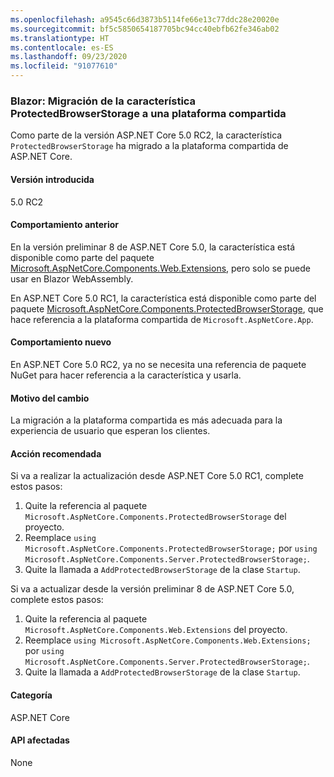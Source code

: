 ```yaml
---
ms.openlocfilehash: a9545c66d3873b5114fe66e13c77ddc28e20020e
ms.sourcegitcommit: bf5c5850654187705bc94cc40ebfb62fe346ab02
ms.translationtype: HT
ms.contentlocale: es-ES
ms.lasthandoff: 09/23/2020
ms.locfileid: "91077610"
---
```

### <a name="blazor-protectedbrowserstorage-feature-moved-to-shared-framework"></a>Blazor: Migración de la característica ProtectedBrowserStorage a una plataforma compartida

Como parte de la versión ASP.NET Core 5.0 RC2, la característica `ProtectedBrowserStorage` ha migrado a la plataforma compartida de ASP.NET Core.

#### <a name="version-introduced"></a>Versión introducida

5.0 RC2

#### <a name="old-behavior"></a>Comportamiento anterior

En la versión preliminar 8 de ASP.NET Core 5.0, la característica está disponible como parte del paquete [Microsoft.AspNetCore.Components.Web.Extensions](https://www.nuget.org/packages/Microsoft.AspNetCore.Components.Web.Extensions), pero solo se puede usar en Blazor WebAssembly.

En ASP.NET Core 5.0 RC1, la característica está disponible como parte del paquete [Microsoft.AspNetCore.Components.ProtectedBrowserStorage](https://www.nuget.org/packages/Microsoft.AspNetCore.Components.ProtectedBrowserStorage), que hace referencia a la plataforma compartida de `Microsoft.AspNetCore.App`.

#### <a name="new-behavior"></a>Comportamiento nuevo

En ASP.NET Core 5.0 RC2, ya no se necesita una referencia de paquete NuGet para hacer referencia a la característica y usarla.

#### <a name="reason-for-change"></a>Motivo del cambio

La migración a la plataforma compartida es más adecuada para la experiencia de usuario que esperan los clientes.

#### <a name="recommended-action"></a>Acción recomendada

Si va a realizar la actualización desde ASP.NET Core 5.0 RC1, complete estos pasos:

1. Quite la referencia al paquete `Microsoft.AspNetCore.Components.ProtectedBrowserStorage` del proyecto.
1. Reemplace `using Microsoft.AspNetCore.Components.ProtectedBrowserStorage;` por `using Microsoft.AspNetCore.Components.Server.ProtectedBrowserStorage;`.
1. Quite la llamada a `AddProtectedBrowserStorage` de la clase `Startup`.

Si va a actualizar desde la versión preliminar 8 de ASP.NET Core 5.0, complete estos pasos:

1. Quite la referencia al paquete `Microsoft.AspNetCore.Components.Web.Extensions` del proyecto.
1. Reemplace `using Microsoft.AspNetCore.Components.Web.Extensions;` por `using Microsoft.AspNetCore.Components.Server.ProtectedBrowserStorage;`.
1. Quite la llamada a `AddProtectedBrowserStorage` de la clase `Startup`.

#### <a name="category"></a>Categoría

ASP.NET Core

#### <a name="affected-apis"></a>API afectadas

None

<!--

#### Affected APIs

Not detectable via API analysis

-->

